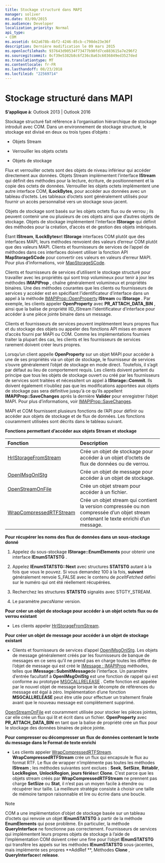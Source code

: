 ```yaml
---
title: Stockage structuré dans MAPI
manager: soliver
ms.date: 03/09/2015
ms.audience: Developer
localization_priority: Normal
api_type:
- COM
ms.assetid: 642a678b-4bf2-4246-85cb-c798de23e36f
description: Dernière modification le 09 mars 2015
ms.openlocfilehash: 937643d90534f73477b90fd7ce883615a7e296f2
ms.sourcegitcommit: 0cf39e5382b8c6f236c8a63c6036849ed3527ded
ms.translationtype: MT
ms.contentlocale: fr-FR
ms.lasthandoff: 08/23/2018
ms.locfileid: "22569714"
---
```

# <a name="structured-storage-in-mapi"></a>Stockage structuré dans MAPI

  
  
**S’applique à**: Outlook 2013 | Outlook 2016 
  
Stockage structuré fait référence à l’organisation hiérarchique de stockage introduit avec COM. Dans un environnement de stockage structuré, le stockage est divisé en deux ou trois types d’objets : 
  
- Objets Stream
    
- Verrouiller les objets octets
    
- Objets de stockage
    
Flux et verrouiller octets sont des objets de niveau inférieur qui accéder directement aux données. Objets Stream implémentent l’interface **IStream** qui définit des méthodes pour la lecture, écriture, de positionnement et la copie des octets de données. Verrouiller les objets octets implémentent une autre interface COM, **ILockBytes**, pour accéder aux données avec un tableau d’octets. Les tableaux d’octets sont généralement utilisés pour fournir un accès personnalisé vers un stockage sous-jacent.
  
Objets de stockage sont basés sur les objets octets flux ou de verrou ; ils peuvent contenir une ou plusieurs de ces objets ainsi que d’autres objets de stockage. Objets de stockage implémentent l’interface **IStorage** qui définit des méthodes pour la création, d’accès et de gestion des objets imbriqués. 
  
Étant **IStream**, **ILockBytes**et **IStorage** interfaces COM plutôt que des interfaces MAPI, leurs méthodes renvoient des valeurs d’erreur COM plutôt que des valeurs MAPI. Clients et fournisseurs de services de l’appel de méthodes dans ces interfaces doivent utiliser la fonction API **MapStorageSCode** pour convertir ces valeurs en valeurs d’erreur MAPI. Pour plus d’informations, voir [MapStorageSCode](mapstoragescode.md).
  
Clients et fournisseurs de services d’utilisent le stockage structuré pour travailler avec les propriétés qui sont trop volumineux pour tenir à jour les méthodes **IMAPIProp** , chaîne généralement volumineux et propriétés binaires. Une des méthodes courantes que les clients ou fournisseurs de services y accéder est en spécifiant l’identificateur d’interface dans un appel à la méthode [IMAPIProp::OpenProperty](imapiprop-openproperty.md) **IStream** ou **IStorage** . Par exemple, les clients appeler **OpenProperty** avec **PR_ATTACH_DATA_BIN** , ainsi que la balise de propriété IID_IStream l’identificateur d’interface pour accéder à une pièce jointe binaire dans un message. 
  
Clients et fournisseurs de services peuvent implémentent leurs propres flux et du stockage des objets ou appeler des fonctions API mises en œuvre d’accès fourni par MAPI ou COM. Comme les implémentations fournies traiter la plupart des cas, les clients et les fournisseurs de services rarement doivent créer leurs propres. 
  
Lorsqu’un client appelle **OpenProperty** sur un objet MAPI pour accéder à une de ses propriétés via un objet de stockage, le fournisseur de services s’ouvre généralement l’objet de stockage en mode direct. Toutefois, il s’agit par défaut au lieu de comportement requis. Les clients doivent partent du principe que tous les objets de stockage ouvert ou créé par les fournisseurs de services sont traitées et nécessitent un appel à **IStorage::Commit**. Ils doivent également n’oubliez pas que les modifications apportées aux objets de stockage pas sera définitive jusqu'à ce qu’ils appellent **IMAPIProp::SaveChanges** après la dernière **Valider** pour enregistrer l’objet MAPI. Pour plus d’informations, voir [IMAPIProp::SaveChanges](imapiprop-savechanges.md).
  
MAPI et COM fournissent plusieurs fonctions de l’API pour définir ou accéder aux objets de stockage et de flux de données. Les fonctions couramment utilisées sont décrits dans le tableau suivant.
  
**Fonctions permettant d’accéder aux objets Stream et stockage**

|**Fonction**|**Description**|
|:-----|:-----|
|[HrIStorageFromStream](hristoragefromstream.md) <br/> |Crée un objet de stockage pour accéder à un objet d’octets de flux de données ou de verrou.  <br/> |
|[OpenIMsgOnIStg](openimsgonistg.md) <br/> |Crée un objet de message pour accéder à un objet de stockage.  <br/> |
|[OpenStreamOnFile](openstreamonfile.md) <br/> |Crée un objet stream pour accéder à un fichier.  <br/> |
|[WrapCompressedRTFStream](wrapcompressedrtfstream.md) <br/> |Crée un objet stream qui contient la version compressée ou non compressée d’un objet stream contenant le texte enrichi d’un message.  <br/> |
   
 **Pour récupérer les noms des flux de données dans un sous-stockage donné**
  
1. Appelez du sous-stockage **IStorage::EnumElements** pour obtenir une interface **IEnumSTATSTG** . 
    
2. Appelez **IEnumSTATSTG::Next** avec structures **STATSTG** autant à la fois que vous le pouvez. Si vous demandez 100 à la fois, **suivant** généralement renvoie S_FALSE avec le contenu de _pceltFetched_ défini sur le numéro qui ont été réellement récupérées. 
    
3. Recherchez les structures **STATSTG** signalés avec STGTY_STREAM. 
    
4. Le paramètre _pwcsName_ version. 
    
 **Pour créer un objet de stockage pour accéder à un objet octets flux ou de verrou existant**
  
- Les clients appeler [HrIStorageFromStream](hristoragefromstream.md). 
    
 **Pour créer un objet de message pour accéder à un objet de stockage existant**
  
- Clients et fournisseurs de services d’appel [OpenIMsgOnIStg](openimsgonistg.md). Les objets de message généralement créés par les fournisseurs de banque de messages en ce sens qu’il ne prend pas en charge toutes les diffère de l’objet de message qui est créé le [IMessage : IMAPIProp](imessageimapiprop.md) méthodes, telles que **IMessage::SubmitMessage**de l’interface. Un paramètre d’entrée facultatif à **OpenIMsgOnIStg** est une fonction de rappel qui est conforme au prototype [MSGCALLRELEASE](msgcallrelease.md) . Cette fonction est appelée par le nouvel objet de message lorsque le décompte de références du message est égal à zéro. Implémentation d’une fonction **MSGCALLRELEASE** peut être utile pour effectuer un traitement finale avant que le nouveau message est complètement supprimé. 
    
[OpenStreamOnFile](openstreamonfile.md) est couramment utilisée pour stocker les pièces jointes, car elle crée un flux qui lit et écrit dans un fichier. **OpenProperty** avec **PR_ATTACH_DATA_BIN** en tant que la balise de propriété crée un flux pour le stockage des données binaires de pièce jointe. 
  
 **Pour compresser ou décompresser un flux de données contenant le texte du message dans le Format de texte enrichi**
  
- Les clients appeler [WrapCompressedRTFStream](wrapcompressedrtfstream.md). **WrapCompressedRTFStream** crée un flux qui encapsule le flux au format RTF. Le flux de wrapper n’implémente pas toutes les méthodes **IStream** ; les méthodes suivantes sont exclues : **Seek**, **SetSize**, **Rétablir**, **LockRegion**, **UnlockRegion**, **jours fériés**et **Clone**. C’est parce que les objets stream créés par **WrapCompressedRTFStream** ne prennent pas charge **SetSize** ou **Stat**, il n’est pas un moyen facile à étendre ou récupérer leur taille. La meilleure stratégie consiste à choisir une taille de mémoire tampon raisonnable et lire ou écrire dans une boucle.
    
> [!NOTE]
> COM a une implémentation d’objet de stockage basée sur un tableau d’octets qui renvoie un objet **IEnumSTATSTG** à partir de la méthode **EnumElements** qui pose problème. En particulier, la méthode **QueryInterface** ne fonctionne pas correctement. Fournisseurs de services qui implémentent leurs propres objets de stockage à l’aide de l’implémentation COM doivent créer une fine pour l’objet **IEnumSTATSTG** qui transfère les appels sur les méthodes **IEnumSTATSTG** sous-jacentes, mais implémente ses propres **AddRef **, Méthodes **Clone** , **QueryInterface**et **release**. 
  


